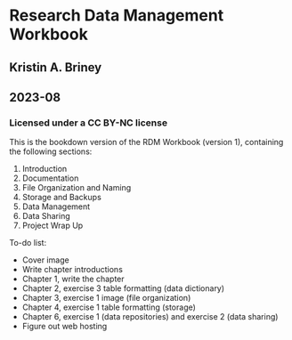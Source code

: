 # Research Data Management Workbook
## Kristin A. Briney
## 2023-08

### Licensed under a CC BY-NC license

This is the bookdown version of the RDM Workbook (version 1), containing the following sections:

1. Introduction
2. Documentation
3. File Organization and Naming
4. Storage and Backups
5. Data Management
6. Data Sharing
7. Project Wrap Up

To-do list:
* Cover image
* Write chapter introductions
* Chapter 1, write the chapter
* Chapter 2, exercise 3 table formatting (data dictionary)
* Chapter 3, exercise 1 image (file organization)
* Chapter 4, exercise 1 table formatting (storage)
* Chapter 6, exercise 1 (data repositories) and exercise 2 (data sharing)
* Figure out web hosting